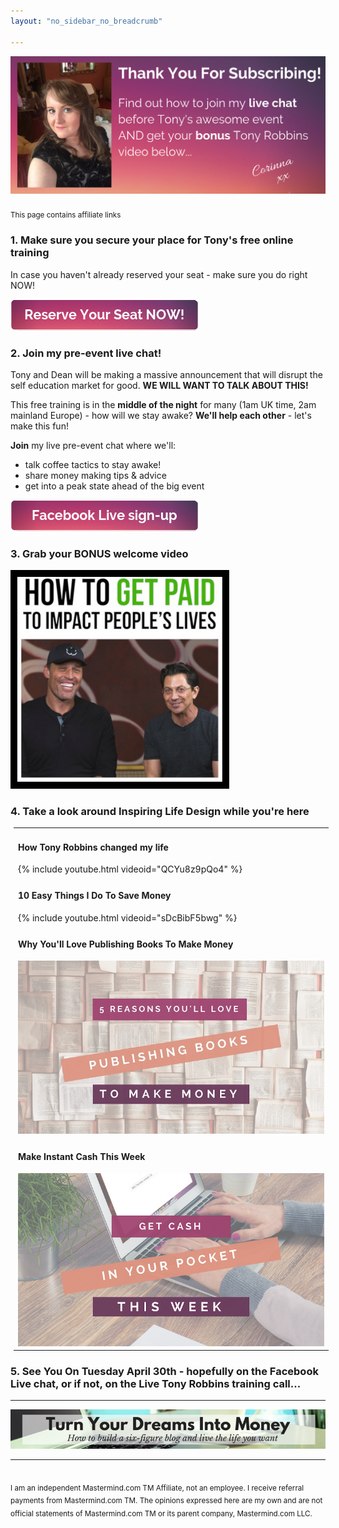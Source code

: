 ```yaml
---
layout: "no_sidebar_no_breadcrumb"

---
```


<center>
  <img src="/i/2019/kbb/thank-you.png" alt="Thank you message from Corinna, now for some next steps">
</center>
<br>
<sub>This page contains affiliate links</sub><br>

### 1. Make sure you secure your place for Tony's free online training
In case you haven't already reserved your seat - make sure you do right NOW!

<a id="reserveSeat" href="https://cl518.isrefer.com/go/opt-in/a1899">
  <img src="/i/Buttons/reserve-seat.png" alt="Reserve Your Seat NOW button">
</a>
<script type="text/javascript">
$('#$reserveSeat').click(function() {
    fbq('track', 'Lead', {
      value: 0.8,
      currency: 'USD',
    });
</script>
<br>

### 2. Join my pre-event live chat!

Tony and Dean will be making a massive announcement that will disrupt the self education market for good. **WE WILL WANT TO TALK ABOUT THIS!**

This free training is in the **middle of the night** for many (1am UK time, 2am mainland Europe) - how will we stay awake? **We'll help each other** - let's make this fun!

**Join** my live pre-event chat where we'll:

- talk coffee tactics to stay awake!
- share money making tips & advice
- get into a peak state ahead of the big event

<a href="https://www.facebook.com/events/830459853999381" target="_blank">
  <img src="/i/Buttons/facebook-signup.png" alt="Sign-up for my Facebook live chat (button)">
</a>
<br>

### 3. Grab your **BONUS** welcome video
<a href="/kbb/bonus" target="_blank">
  <img src="/i/2019/kbb/YT-bonus.png" alt="Link to bonus video about getting paid to impact people's lives within the self education industry">
</a>
<br>

### 4. Take a look around Inspiring Life Design while you're here

<table width="350" style="margin: 5px 5px 5px 5px;">
<tr>
<td>
<h4>How Tony Robbins changed my life</h4>
{% include youtube.html videoid="QCYu8z9pQo4" %}
</td>
</tr>
<tr>
<td>
<h4>10 Easy Things I Do To Save Money</h4>
{% include youtube.html videoid="sDcBibF5bwg" %}
</td>
</tr>
<tr>
<td>
<h4>Why You'll Love Publishing Books To Make Money</h4>
<a href="/posts/5-money-making-reasons-to-publish-books.html"><img src="/i/2018/5-reasons-youll-love-publishing-books-to-make-money.jpg" alt="5 reasons you will love publishing books to make money header image"></a>
</td>
</tr>
<tr>
<td>
<h4>Make Instant Cash This Week</h4>
<a href="/posts/cash-this-week.html"><img src="/i/cash_this_week.png" alt="Make instant money this week header image"></a>
</td>
</tr>
</table>

### 5. See You On Tuesday April 30th - hopefully on the Facebook Live chat, or if not, on the Live Tony Robbins training call...

***

<!-- START ADVERTISER: Turn Your Dreams Into Money -->
<center>
<a href="http://bit.ly/turnyourdreamsintomoney" target="_blank"><img src='/aff/turn-your-dreams-into-money-728x90.png' alt='Turn Your Dreams Into Money link to course' /></a>
</center>
<!-- END ADVERTISER: Turn Your Dreams Into Money -->

***

<br>
<sub>I am an independent Mastermind.com TM Affiliate, not an employee. I receive referral payments from Mastermind.com TM. The opinions expressed here are my own and are not official statements of Mastermind.com TM or its parent company, Mastermind.com LLC.</sub>

